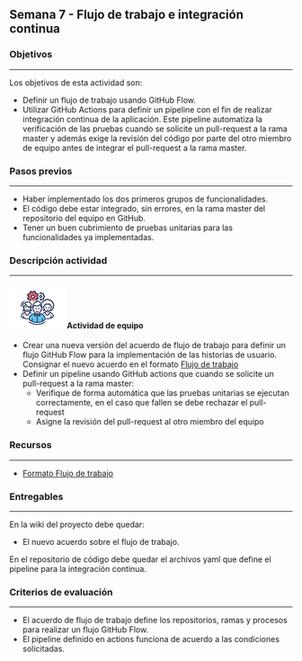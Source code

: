 ## Semana 7 - Flujo de trabajo e integración continua

### Objetivos
---
Los objetivos de esta actividad son:

*   Definir un flujo de trabajo usando GitHub Flow.
*   Utilizar GitHub Actions para definir un pipeline con el fin de realizar integración continua de la aplicación. Este pipeline automatiza la verificación de las pruebas cuando se solicite un pull-request a la rama master y además exige la revisión del código por parte del otro miembro de equipo antes de integrar el pull-request a la rama master. 

### Pasos previos

---
*   Haber implementado los dos primeros grupos de funcionalidades.
*   El código debe estar integrado, sin errores, en la rama master del repositorio del equipo en GitHub. 
*   Tener un buen cubrimiento de pruebas unitarias para las funcionalidades ya implementadas. 
  

### Descripción actividad
---
#### ![](./../../assets/images/grupo.png) Actividad de equipo

*  Crear una nueva versión del acuerdo de flujo de trabajo para definir un flujo GitHub Flow para la implementación de las historias de usuario. Consignar el nuevo acuerdo en el formato [Flujo de trabajo](./../semana4/MT1PEA-FM-FlujoDeTrabajo.md) 
*  Definir un pipeline usando GitHub actions que cuando se solicite un pull-request a la rama master:
   - Verifique de forma automática que las pruebas unitarias se ejecutan correctamente, en el caso que fallen se debe rechazar el pull-request
   - Asigne la revisión del pull-request al otro miembro del equipo 


### Recursos

---
* [Formato Flujo de trabajo](./../semana4/MT1PEA-FM-FlujoDeTrabajo.md) 

### Entregables
---
En la wiki del proyecto debe quedar:

* El nuevo acuerdo sobre el flujo de trabajo.

En el repositorio de código debe quedar el archivos yaml que define el pipeline para la integración continua.


### Criterios de evaluación

---

* El acuerdo de flujo de trabajo define los repositorios, ramas y procesos para realizar un flujo GitHub Flow.
* El pipeline definido en actions funciona de acuerdo a las condiciones solicitadas. 
  
